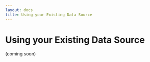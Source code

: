```yaml
---
layout: docs
title: Using your Existing Data Source
---
```


# Using your Existing Data Source

(coming soon)
